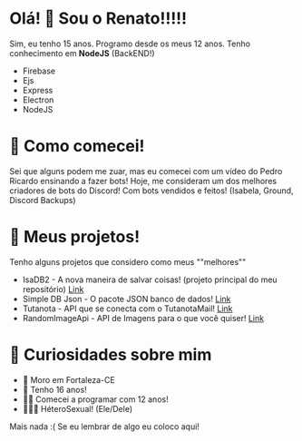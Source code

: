 # Olá! 👋 Sou o Renato!!!!!

Sim, eu tenho 15 anos. Programo desde os meus 12 anos. Tenho conhecimento em **NodeJS** (BackEND!)

* Firebase
* Ejs
* Express
* Electron
* NodeJS

# 🧨 Como comecei!
Sei que alguns podem me zuar, mas eu comecei com um vídeo do Pedro Ricardo ensinando a fazer bots! Hoje, me consideram um dos melhores criadores de bots do Discord! Com bots vendidos e feitos! (Isabela, Ground, Discord Backups)

# 💫 Meus projetos!
Tenho alguns projetos que considero como meus ""melhores""
* IsaDB2 - A nova maneira de salvar coisas! (projeto principal do meu repositório) [Link](https://github.com/renato425/isadb2)
* Simple DB Json - O pacote JSON banco de dados! [Link](https://github.com/renato425/simple-db-json)
* Tutanota - API que se conecta com o TutanotaMail! [Link](https://github.com/renato425/tutanota)
* RandomImageApi - API de Imagens para o que você quiser! [Link](https://github.com/renato425/random-images-api)

# 🤔 Curiosidades sobre mim
* 🏡 Moro em Fortaleza-CE
* 👦 Tenho 16 anos!
* 👨‍💻 Comecei a programar com 12 anos!
* 👨‍👩‍👦 HéteroSexual! (Ele/Dele)


Mais nada :( Se eu lembrar de algo eu coloco aqui!
